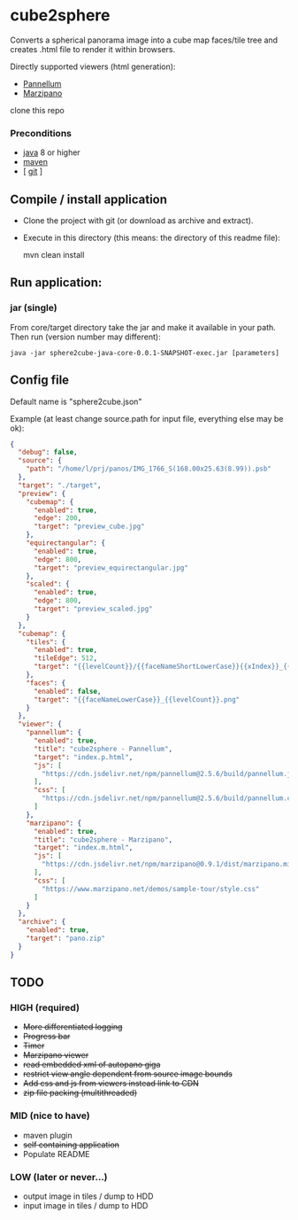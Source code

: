 # cube2sphere

Converts a spherical panorama image into a cube map faces/tile tree and creates .html file to render it within browsers.

Directly supported viewers (html generation):
- [Pannellum](https://pannellum.org/)
- [Marzipano](https://www.marzipano.net/)


clone this repo

### Preconditions 

- [java](https://openjdk.java.net/) 8 or higher
- [maven](https://maven.apache.org/)
- [ [git](https://git-scm.com/downloads) ]

## Compile / install application

- Clone the project with git (or download as archive and extract).
- Execute in this directory (this means: the directory of this readme file):
  

    mvn clean install

## Run application:

### jar (single)

From core/target directory take the jar and make it available in your path. Then run (version number may different):

    java -jar sphere2cube-java-core-0.0.1-SNAPSHOT-exec.jar [parameters]

## Config file

Default name is "sphere2cube.json"

Example (at least change source.path for input file, everything else may be ok):
```json
{
  "debug": false,
  "source": {
    "path": "/home/l/prj/panos/IMG_1766_S(168.00x25.63(8.99)).psb"
  },
  "target": "./target",
  "preview": {
    "cubemap": {
      "enabled": true,
      "edge": 200,
      "target": "preview_cube.jpg"
    },
    "equirectangular": {
      "enabled": true,
      "edge": 800,
      "target": "preview_equirectangular.jpg"
    },
    "scaled": {
      "enabled": true,
      "edge": 800,
      "target": "preview_scaled.jpg"
    }
  },
  "cubemap": {
    "tiles": {
      "enabled": true,
      "tileEdge": 512,
      "target": "{{levelCount}}/{{faceNameShortLowerCase}}{{xIndex}}_{{yIndex}}.png"
    },
    "faces": {
      "enabled": false,
      "target": "{{faceNameLowerCase}}_{{levelCount}}.png"
    }
  },
  "viewer": {
    "pannellum": {
      "enabled": true,
      "title": "cube2sphere - Pannellum",
      "target": "index.p.html",
      "js": [
        "https://cdn.jsdelivr.net/npm/pannellum@2.5.6/build/pannellum.js"
      ],
      "css": [
        "https://cdn.jsdelivr.net/npm/pannellum@2.5.6/build/pannellum.css"
      ]
    },
    "marzipano": {
      "enabled": true,
      "title": "cube2sphere - Marzipano",
      "target": "index.m.html",
      "js": [
        "https://cdn.jsdelivr.net/npm/marzipano@0.9.1/dist/marzipano.min.js"
      ],
      "css": [
        "https://www.marzipano.net/demos/sample-tour/style.css"
      ]
    }
  },
  "archive": {
    "enabled": true,
    "target": "pano.zip"
  }
}
```

## TODO

### HIGH (required)
- ~~More differentiated logging~~ 
- ~~Progress bar~~
- ~~Timer~~
- ~~Marzipano viewer~~  
- ~~read embedded xml of autopano giga~~
- ~~restrict view angle dependent from source image bounds~~
- ~~Add css and js from viewers instead link to CDN~~
- ~~zip file packing (multithreaded)~~

### MID (nice to have)
- maven plugin
- ~~self containing application~~
- Populate README

### LOW (later or never...)
- output image in tiles / dump to HDD
- input image in tiles / dump to HDD
